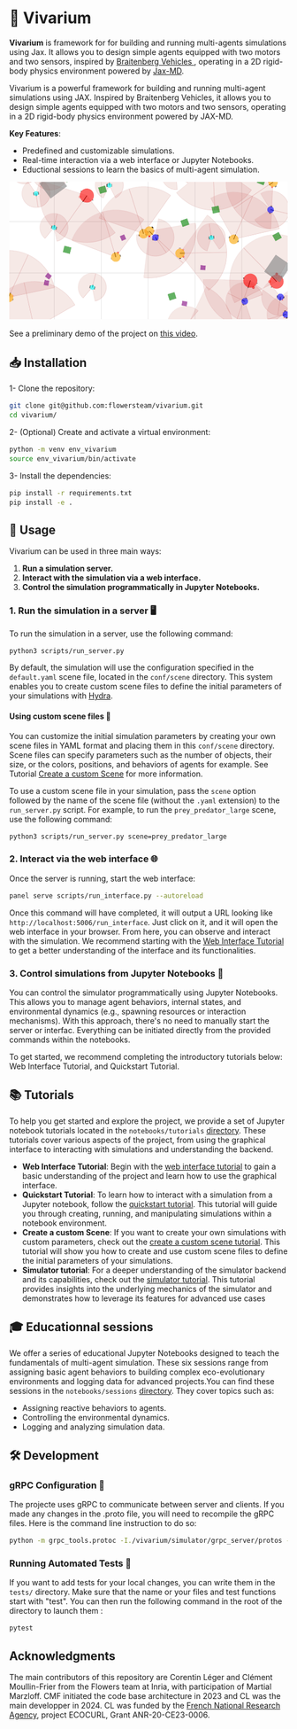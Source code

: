 # 🌱 Vivarium

**Vivarium** is framework for for building and running multi-agents simulations using Jax. It allows you to design simple agents equipped with two motors and two sensors, inspired by [Braitenberg Vehicles ](https://en.wikipedia.org/wiki/Braitenberg_vehicle), operating in a 2D rigid-body physics environment powered by [Jax-MD](https://github.com/jax-md/jax-md).

Vivarium is a powerful framework for building and running multi-agent simulations using JAX. Inspired by Braitenberg Vehicles, it allows you to design simple agents equipped with two motors and two sensors, operating in a 2D rigid-body physics environment powered by JAX-MD.

**Key Features**:
- Predefined and customizable simulations.
- Real-time interaction via a web interface or Jupyter Notebooks.
- Eductional sessions to learn the basics of multi-agent simulation.

![Vivarium demo](images/simulation.gif)

See a preliminary demo of the project on [this video](https://youtu.be/dnO-wo6Ns-8).

## 📥 Installation

1- Clone the repository:

```bash
git clone git@github.com:flowersteam/vivarium.git
cd vivarium/
```
2- (Optional) Create and activate a virtual environment:

```bash
python -m venv env_vivarium
source env_vivarium/bin/activate
```

3- Install the dependencies:

```bash
pip install -r requirements.txt
pip install -e . 
```

## 🚀 Usage

Vivarium can be used in three main ways:  
1. **Run a simulation server.**  
2. **Interact with the simulation via a web interface.**  
3. **Control the simulation programmatically in Jupyter Notebooks.**


### 1. Run the simulation in a server 🖥️

To run the simulation in a server, use the following command:

```bash
python3 scripts/run_server.py
```

By default, the simulation will use the configuration specified in the `default.yaml` scene file, located in the `conf/scene` directory. This system enables you to create custom scene files to define the initial parameters of your simulations with [Hydra](https://hydra.cc/docs/intro/).

#### Using custom scene files 🌄

You can customize the initial simulation parameters by creating your own scene files in YAML format and placing them in this `conf/scene` directory. Scene files can specify parameters such as the number of objects, their size, or the colors, positions, and behaviors of agents for example. See Tutorial [Create a custom Scene](notebooks/tutorials/create_custom_scene_tutorial.md) for more information.

To use a custom scene file in your simulation, pass the `scene` option followed by the name of the scene file (without the `.yaml` extension) to the `run_server.py` script. For example, to run the `prey_predator_large` scene, use the following command:

```bash
python3 scripts/run_server.py scene=prey_predator_large
```

### 2. Interact via the web interface 🌐

Once the server is running, start the web interface:

```bash
panel serve scripts/run_interface.py --autoreload
```

Once this command will have completed, it will output a URL looking like `http://localhost:5006/run_interface`. Just click on it, and it will open the web interface in your browser. From here, you can observe and interact with the simulation. We recommend starting with the [Web Interface Tutorial](notebooks/tutorials/web_interface_tutorial.md) to get a better understanding of the interface and its functionalities.


### 3. Control simulations from Jupyter Notebooks 📓

You can control the simulator programmatically using Jupyter Notebooks. This allows you to manage agent behaviors, internal states, and environmental dynamics (e.g., spawning resources or interaction mechanisms). With this approach, there's no need to manually start the server or interfac. Everything can be initiated directly from the provided commands within the notebooks.

To get started, we recommend completing the introductory tutorials below: Web Interface Tutorial, and Quickstart Tutorial.

## 📚 Tutorials

To help you get started and explore the project, we provide a set of Jupyter notebook tutorials located in the `notebooks/tutorials` [directory](notebooks/tutorials/README.md). These tutorials cover various aspects of the project, from using the graphical interface to interacting with simulations and understanding the backend.

- **Web Interface Tutorial**: Begin with the [web interface tutorial](notebooks/tutorials/web_interface_tutorial.md) to gain a basic understanding of the project and learn how to use the graphical interface.
- **Quickstart Tutorial**: To learn how to interact with a simulation from a Jupyter notebook, follow the [quickstart tutorial](notebooks/tutorials/quickstart_tutorial.ipynb). This tutorial will guide you through creating, running, and manipulating simulations within a notebook environment.
- **Create a custom Scene**: If you want to create your own simulations with custom parameters, check out the [create a custom scene tutorial](notebooks/tutorials/create_custom_scene_tutorial.md). This tutorial will show you how to create and use custom scene files to define the initial parameters of your simulations. 
- **Simulator tutorial**: For a deeper understanding of the simulator backend and its capabilities, check out the [simulator tutorial](notebooks/tutorials/simulator_tutorial.ipynb). This tutorial provides insights into the underlying mechanics of the simulator and demonstrates how to leverage its features for advanced use cases

## 🎓 Educationnal sessions 

We offer a series of educational Jupyter Notebooks designed to teach the fundamentals of multi-agent simulation. These six sessions range from assigning basic agent behaviors to building complex eco-evolutionary environments and logging data for advanced projects.You can find these sessions in the `notebooks/sessions` [directory](notebooks/sessions/README.md). They cover topics such as:
- Assigning reactive behaviors to agents.  
- Controlling the environmental dynamics.  
- Logging and analyzing simulation data.

## 🛠 Development

### gRPC Configuration 🔄

The projecte uses gRPC to communicate between server and clients. If you made any changes in the .proto file, you will need to recompile the gRPC files. Here is the command line instruction to do so:

```bash
python -m grpc_tools.protoc -I./vivarium/simulator/grpc_server/protos --python_out=./vivarium/simulator/grpc_server/ --pyi_out=./vivarium/simulator/grpc_server/ --grpc_python_out=./vivarium/simulator/grpc_server/ ./vivarium/simulator/grpc_server/protos/simulator.proto
```

### Running Automated Tests 🧪 

If you want to add tests for your local changes, you can write them in the `tests/` directory. Make sure that the name or your files and test functions start with "test". You can then run the following command in the root of the directory to launch them :

```bash
pytest
```

## Acknowledgments

The main contributors of this repository are Corentin Léger and Clément Moullin-Frier from the Flowers team at Inria, with participation of Martial Marzloff. CMF initiated the code base architecture in 2023 and CL was the main developper in 2024. CL was funded by the [French National Research Agency](https://anr.fr/), project ECOCURL, Grant ANR-20-CE23-0006. 
